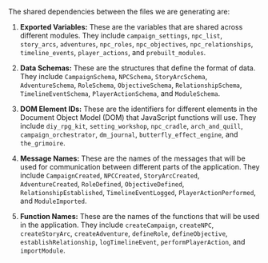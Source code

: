 The shared dependencies between the files we are generating are:

1. **Exported Variables:** These are the variables that are shared across different modules. They include `campaign_settings`, `npc_list`, `story_arcs`, `adventures`, `npc_roles`, `npc_objectives`, `npc_relationships`, `timeline_events`, `player_actions`, and `prebuilt_modules`.

2. **Data Schemas:** These are the structures that define the format of data. They include `CampaignSchema`, `NPCSchema`, `StoryArcSchema`, `AdventureSchema`, `RoleSchema`, `ObjectiveSchema`, `RelationshipSchema`, `TimelineEventSchema`, `PlayerActionSchema`, and `ModuleSchema`.

3. **DOM Element IDs:** These are the identifiers for different elements in the Document Object Model (DOM) that JavaScript functions will use. They include `diy_rpg_kit`, `setting_workshop`, `npc_cradle`, `arch_and_quill`, `campaign_orchestrator`, `dm_journal`, `butterfly_effect_engine`, and `the_grimoire`.

4. **Message Names:** These are the names of the messages that will be used for communication between different parts of the application. They include `CampaignCreated`, `NPCCreated`, `StoryArcCreated`, `AdventureCreated`, `RoleDefined`, `ObjectiveDefined`, `RelationshipEstablished`, `TimelineEventLogged`, `PlayerActionPerformed`, and `ModuleImported`.

5. **Function Names:** These are the names of the functions that will be used in the application. They include `createCampaign`, `createNPC`, `createStoryArc`, `createAdventure`, `defineRole`, `defineObjective`, `establishRelationship`, `logTimelineEvent`, `performPlayerAction`, and `importModule`.